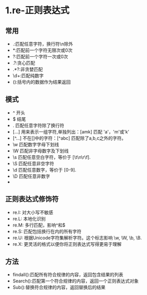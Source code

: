# 1.re-正则表达式
## 常用
- .:匹配任意字符，换行符\n除外
- *:匹配前一个字符无限次或0次
- ?:匹配前一个字符一次或0次
- .?:贪心匹配
- .*?:非贪婪匹配
- \d+:匹配纯数字
- ():括号内的数据作为结果返回

## 模式
- ^ 开头
- $ 结尾
- . 匹配任意字符除了换行符
- [...]	  用来表示一组字符,单独列出：[amk] 匹配 'a'，'m'或'k'
- [^...]	不在[]中的字符：[^abc] 匹配除了a,b,c之外的字符。
- \w	匹配数字字母下划线
- \W	匹配非字母数字及下划线
- \s	匹配任意空白字符，等价于 [\t\n\r\f].
- \S	匹配任意非空字符
- \d	匹配任意数字，等价于 [0-9].
- \D	匹配任意非数字
-

## 正则表达式修饰符
- re.I: 对大小写不敏感
- re.L: 本地化识别
- re.M: 多行匹配，影响^和$
- re.S: 匹配包括换行在内的所有字符
- re.U: 根据Unicode字符集解析字符。这个标志影响 \w, \W, \b, \B.
- re.X: 更灵活的格式以便你将正则表达式写得更易于理解


## 方法

- findall():匹配所有符合规律的内容，返回包含结果的列表
- Search():匹配第一个符合规律的内容，返回一个正则表达式对象
- Sub():替换符合规律的内容，返回替换后的结果

